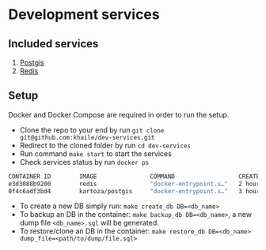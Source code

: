 # Development services

## Included services

1. [Postgis](https://hub.docker.com/r/kartoza/postgis/)
2. [Redis](https://hub.docker.com/_/redis)

## Setup

Docker and Docker Compose are required in order to run the setup.

- Clone the repo to your end by run `git clone git@github.com:khaile/dev-services.git`
- Redirect to the cloned folder by run `cd dev-services`
- Run command `make start` to start the services
- Check services status by run `docker ps`

```bash
CONTAINER ID        IMAGE               COMMAND                  CREATED             STATUS              PORTS                    NAMES
e3d3088b9200        redis               "docker-entrypoint.s…"   2 hours ago         Up 2 hours          0.0.0.0:6379->6379/tcp   redis
0f4c6adf3bd4        kartoza/postgis     "docker-entrypoint.s…"   3 hours ago         Up 3 hours          0.0.0.0:5432->5432/tcp   postgres
```

- To create a new DB simply run: `make create_db DB=<db_name>`
- To backup an DB in the container: `make backup_db DB=<db_name>`, a new dump file `<db_name>.sql` will be generated.
- To restore/clone an DB in the container: `make restore_db DB=<db_name> dump_file=<path/to/dump/file.sql>`
